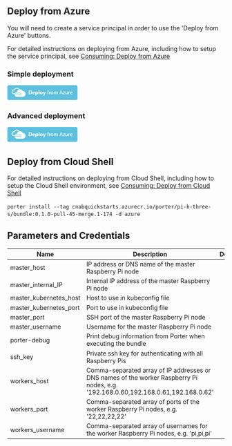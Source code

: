 ## Deploy from Azure


You will need to create a service principal in order to use the 'Deploy from Azure' buttons.


For detailed instructions on deploying from Azure, including how to setup the service principal, see [Consuming: Deploy from Azure](../../docs/consuming.md#deploy-from-azure)

### Simple deployment


<a href="https://portal.azure.com/#create/Microsoft.Template/uri/https%3A%2F%2Fraw.githubusercontent.com%2FAzure%2Fazure-cnab-quickstarts%2Fpi-k3s-update%2Fporter%2Fpi-k-three-s%2Fazuredeploy-simple.json" target="_blank"><img src="https://raw.githubusercontent.com/endjin/CNAB.Quickstarts/master/images/Deploy-from-Azure.png"/></a>

### Advanced deployment


<a href="https://portal.azure.com/#create/Microsoft.Template/uri/https%3A%2F%2Fraw.githubusercontent.com%2FAzure%2Fazure-cnab-quickstarts%2Fpi-k3s-update%2Fporter%2Fpi-k-three-s%2Fazuredeploy-advanced.json" target="_blank"><img src="https://raw.githubusercontent.com/endjin/CNAB.Quickstarts/master/images/Deploy-from-Azure.png"/></a>


## Deploy from Cloud Shell


For detailed instructions on deploying from Cloud Shell, including how to setup the Cloud Shell environment, see [Consuming: Deploy from Cloud Shell](../../docs/consuming.md#deploy-from-cloud-shell)


```porter install --tag cnabquickstarts.azurecr.io/porter/pi-k-three-s/bundle:0.1.0-pull-45-merge.1-174 -d azure```


## Parameters and Credentials

 | Name | Description | Default | Required | 
 | --- | --- | --- | --- | 
 | master_host | IP address or DNS name of the master Raspberry Pi node |  | No
master_internal_IP | Internal IP address of the master Raspberry Pi node |  | No
master_kubernetes_host | Host to use in kubeconfig file |  | No
master_kubernetes_port | Port to use in kubeconfig file |  | No
master_port | SSH port of the master Raspberry Pi node |  | No
master_username | Username for the master Raspberry Pi node |  | No
porter-debug | Print debug information from Porter when executing the bundle |  | No
ssh_key | Private ssh key for authenticating with all Raspberry Pis |  | Yes
workers_host | Comma-separated array of IP addresses or DNS names of the worker Raspberry Pi nodes, e.g. '192.168.0.60,192.168.0.61,192.168.0.62' |  | No
workers_port | Comma-separated array of ports of the worker Raspberry Pi nodes, e.g. '22,22,22,22' |  | No
workers_username | Comma-separated array of usernames for the worker Raspberry Pi nodes, e.g. 'pi,pi,pi' |  | No | 
